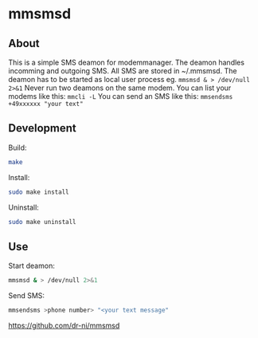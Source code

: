 # mmsmsd

## About
This is a simple SMS deamon for modemmanager. The deamon handles incomming and outgoing SMS. All SMS are stored in ~/.mmsmsd. The deamon has to be started as local user process eg. ```mmsmsd & > /dev/null 2>&1``` Never run two deamons on the same modem. You can list your modems like this: 
```mmcli -L```
You can send an SMS like this: ```mmsendsms +49xxxxxx "your text"```

## Development

Build:
```sh
make
```

Install:
```sh
sudo make install
```

Uninstall:
```sh
sudo make uninstall
```

## Use
Start deamon:
```sh
mmsmsd & > /dev/null 2>&1
```

Send SMS:
```sh
mmsendsms >phone number> "<your text message"
```

https://github.com/dr-ni/mmsmsd
